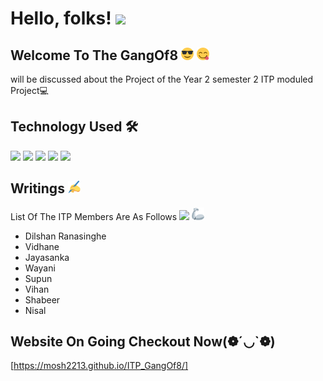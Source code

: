 # Hello, folks! <img src="https://raw.githubusercontent.com/MartinHeinz/MartinHeinz/master/wave.gif" width="30px">
## Welcome To The GangOf8 	<img src="https://raw.githubusercontent.com/twitter/twemoji/ad3d3d669bb3697946577247ebb15818f09c6c91/assets/svg/1f60e.svg" width="20px"> <img src="https://raw.githubusercontent.com/twitter/twemoji/ad3d3d669bb3697946577247ebb15818f09c6c91/assets/svg/1f60b.svg" width="20px">
will be discussed about the Project of the Year 2 semester 2 ITP moduled Project💻

## Technology Used &#128736;
![](https://img.shields.io/badge/IDE-VS_code-informational?style=flat&logo=<LOGO_NAME>&logoColor=white&color=red)
![](https://img.shields.io/badge/CODE-NodeJs-informational?style=flat&logo=<LOGO_NAME>&logoColor=white&color=red)
![](https://img.shields.io/badge/CODE-ExpressJs-informational?style=flat&logo=<LOGO_NAME>&logoColor=white&color=red)
![](https://img.shields.io/badge/UI-ReactJs-informational?style=flat&logo=<LOGO_NAME>&logoColor=white&color=red)
![](https://img.shields.io/badge/DB-MongoDb-informational?style=flat&logo=<LOGO_NAME>&logoColor=white&color=red)

## Writings <img src="https://raw.githubusercontent.com/twitter/twemoji/ad3d3d669bb3697946577247ebb15818f09c6c91/assets/svg/270d.svg" width="20px"> 
List Of The ITP Members Are As Follows <img src="https://raw.githubusercontent.com/twitter/twemoji/ad3d3d669bb3697946577247ebb15818f09c6c91/assets/svg/1f9d1-200d-1f393.svg" width="20px"> <img src="https://raw.githubusercontent.com/twitter/twemoji/ad3d3d669bb3697946577247ebb15818f09c6c91/assets/svg/1f9be.svg" width="20px"> 
+ Dilshan Ranasinghe 
+ Vidhane
+ Jayasanka
+ Wayani
+ Supun
+ Vihan
+ Shabeer
+ Nisal

## Website On Going Checkout Now(❁´◡`❁)

[https://mosh2213.github.io/ITP_GangOf8/]
